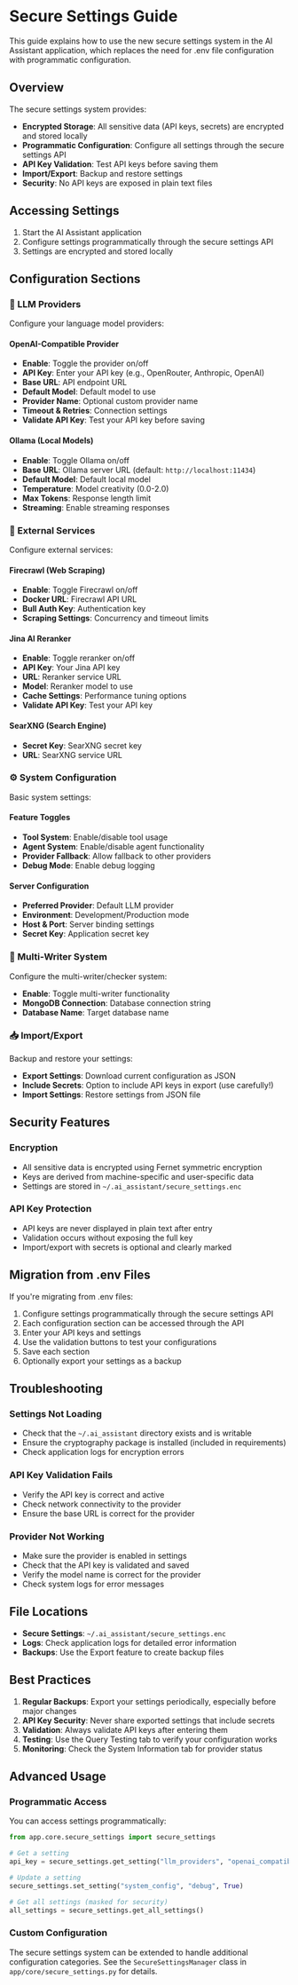 # Secure Settings Guide

This guide explains how to use the new secure settings system in the AI Assistant application, which replaces the need for .env file configuration with programmatic configuration.

## Overview

The secure settings system provides:
- **Encrypted Storage**: All sensitive data (API keys, secrets) are encrypted and stored locally
- **Programmatic Configuration**: Configure all settings through the secure settings API
- **API Key Validation**: Test API keys before saving them
- **Import/Export**: Backup and restore settings
- **Security**: No API keys are exposed in plain text files

## Accessing Settings

1. Start the AI Assistant application
2. Configure settings programmatically through the secure settings API
3. Settings are encrypted and stored locally

## Configuration Sections

### 🤖 LLM Providers

Configure your language model providers:

#### OpenAI-Compatible Provider
- **Enable**: Toggle the provider on/off
- **API Key**: Enter your API key (e.g., OpenRouter, Anthropic, OpenAI)
- **Base URL**: API endpoint URL
- **Default Model**: Default model to use
- **Provider Name**: Optional custom provider name
- **Timeout & Retries**: Connection settings
- **Validate API Key**: Test your API key before saving

#### Ollama (Local Models)
- **Enable**: Toggle Ollama on/off
- **Base URL**: Ollama server URL (default: `http://localhost:11434`)
- **Default Model**: Default local model
- **Temperature**: Model creativity (0.0-2.0)
- **Max Tokens**: Response length limit
- **Streaming**: Enable streaming responses

### 🔌 External Services

Configure external services:

#### Firecrawl (Web Scraping)
- **Enable**: Toggle Firecrawl on/off
- **Docker URL**: Firecrawl API URL
- **Bull Auth Key**: Authentication key
- **Scraping Settings**: Concurrency and timeout limits

#### Jina AI Reranker
- **Enable**: Toggle reranker on/off
- **API Key**: Your Jina API key
- **URL**: Reranker service URL
- **Model**: Reranker model to use
- **Cache Settings**: Performance tuning options
- **Validate API Key**: Test your API key

#### SearXNG (Search Engine)
- **Secret Key**: SearXNG secret key
- **URL**: SearXNG service URL

### ⚙️ System Configuration

Basic system settings:

#### Feature Toggles
- **Tool System**: Enable/disable tool usage
- **Agent System**: Enable/disable agent functionality
- **Provider Fallback**: Allow fallback to other providers
- **Debug Mode**: Enable debug logging

#### Server Configuration
- **Preferred Provider**: Default LLM provider
- **Environment**: Development/Production mode
- **Host & Port**: Server binding settings
- **Secret Key**: Application secret key

### 📝 Multi-Writer System

Configure the multi-writer/checker system:
- **Enable**: Toggle multi-writer functionality
- **MongoDB Connection**: Database connection string
- **Database Name**: Target database name

### 📥 Import/Export

Backup and restore your settings:
- **Export Settings**: Download current configuration as JSON
- **Include Secrets**: Option to include API keys in export (use carefully!)
- **Import Settings**: Restore settings from JSON file

## Security Features

### Encryption
- All sensitive data is encrypted using Fernet symmetric encryption
- Keys are derived from machine-specific and user-specific data
- Settings are stored in `~/.ai_assistant/secure_settings.enc`

### API Key Protection
- API keys are never displayed in plain text after entry
- Validation occurs without exposing the full key
- Import/export with secrets is optional and clearly marked

## Migration from .env Files

If you're migrating from .env files:

1. Configure settings programmatically through the secure settings API
2. Each configuration section can be accessed through the API
3. Enter your API keys and settings
4. Use the validation buttons to test your configurations
5. Save each section
6. Optionally export your settings as a backup

## Troubleshooting

### Settings Not Loading
- Check that the `~/.ai_assistant` directory exists and is writable
- Ensure the cryptography package is installed (included in requirements)
- Check application logs for encryption errors

### API Key Validation Fails
- Verify the API key is correct and active
- Check network connectivity to the provider
- Ensure the base URL is correct for the provider

### Provider Not Working
- Make sure the provider is enabled in settings
- Check that the API key is validated and saved
- Verify the model name is correct for the provider
- Check system logs for error messages

## File Locations

- **Secure Settings**: `~/.ai_assistant/secure_settings.enc`
- **Logs**: Check application logs for detailed error information
- **Backups**: Use the Export feature to create backup files

## Best Practices

1. **Regular Backups**: Export your settings periodically, especially before major changes
2. **API Key Security**: Never share exported settings that include secrets
3. **Validation**: Always validate API keys after entering them
4. **Testing**: Use the Query Testing tab to verify your configuration works
5. **Monitoring**: Check the System Information tab for provider status

## Advanced Usage

### Programmatic Access

You can access settings programmatically:

```python
from app.core.secure_settings import secure_settings

# Get a setting
api_key = secure_settings.get_setting("llm_providers", "openai_compatible", {}).get("api_key")

# Update a setting
secure_settings.set_setting("system_config", "debug", True)

# Get all settings (masked for security)
all_settings = secure_settings.get_all_settings()
```

### Custom Configuration

The secure settings system can be extended to handle additional configuration categories. See the `SecureSettingsManager` class in `app/core/secure_settings.py` for details.